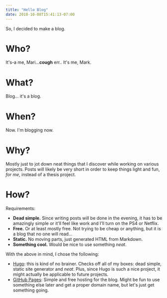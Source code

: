 ```yaml
---
title: "Hello Blog"
date: 2018-10-08T15:41:13-07:00
---
```


So, I decided to make a blog.

<!--more-->

# Who?

It's-a me, Mari...**cough** err.. It's me, Mark.

# What?

Blog... it's a blog.

# When?

Now.  I'm blogging now.

# Why?

Mostly just to jot down neat things that I discover while working
on various projects.  Posts will likely be very short in order to
keep things light and fun, _for me_, instead of a thesis project.

# How?

Requirements:

* **Dead simple.**  Since writing posts will be done in the evening,
  it has to be amazingly simple or it'll feel like work and I'll
  turn on the PS4 or Netflix.
* **Free.**  Or at least mostly free.  Not trying to be cheap or
  anything, but it is a blog that no one will read...
* **Static.**  No moving parts, just generated HTML from Markdown.
* **Something cool.** Would be nice to use something _neat_.

With the above in mind, I chose the following:

* [Hugo](https://gohugo.io): this is kind of no brainer.  Checks off
  all of my boxes: dead simple, static site generator and _neat_.
  Plus, since Hugo is such a nice project, it might actually be
  applicable to future projects.
* [GitHub Pages](https://pages.github.com): Simple and free hosting
  for the blog.  Might be fun to use something else later and get
  a proper domain name, but let's just get something going.
